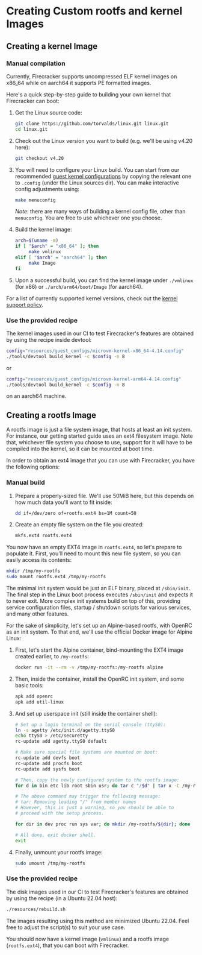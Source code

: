 # Creating Custom rootfs and kernel Images

## Creating a kernel Image

### Manual compilation

Currently, Firecracker supports uncompressed ELF kernel images on x86_64 while
on aarch64 it supports PE formatted images.

Here's a quick step-by-step guide to building your own kernel that Firecracker
can boot:

1. Get the Linux source code:

   ```bash
   git clone https://github.com/torvalds/linux.git linux.git
   cd linux.git
   ```

1. Check out the Linux version you want to build (e.g. we'll be using v4.20
   here):

   ```bash
   git checkout v4.20
   ```

1. You will need to configure your Linux build. You can start from our
   recommended [guest kernel configurations](../resources/guest_configs/) by
   copying the relevant one to `.config` (under the Linux sources dir). You can
   make interactive config adjustments using:

   ```bash
   make menuconfig
   ```

   *Note*: there are many ways of building a kernel config file, other than
   `menuconfig`. You are free to use whichever one you choose.

1. Build the kernel image:

   ```bash
   arch=$(uname -m)
   if [ "$arch" = "x86_64" ]; then
        make vmlinux
   elif [ "$arch" = "aarch64" ]; then
        make Image
   fi
   ```

1. Upon a successful build, you can find the kernel image under `./vmlinux` (for
   x86) or `./arch/arm64/boot/Image` (for aarch64).

For a list of currently supported kernel versions, check out the
[kernel support policy](kernel-policy.md).

### Use the provided recipe

The kernel images used in our CI to test Firecracker's features are obtained by
using the recipe inside devtool:

```bash
config="resources/guest_configs/microvm-kernel-x86_64-4.14.config"
./tools/devtool build_kernel -c $config -n 8
```

or

```bash
config="resources/guest_configs/microvm-kernel-arm64-4.14.config"
./tools/devtool build_kernel -c $config -n 8
```

on an aarch64 machine.

## Creating a rootfs Image

A rootfs image is just a file system image, that hosts at least an init system.
For instance, our getting started guide uses an ext4 filesystem image. Note
that, whichever file system you choose to use, support for it will have to be
compiled into the kernel, so it can be mounted at boot time.

In order to obtain an ext4 image that you can use with Firecracker, you have the
following options:

### Manual build

1. Prepare a properly-sized file. We'll use 50MiB here, but this depends on how
   much data you'll want to fit inside:

   ```bash
   dd if=/dev/zero of=rootfs.ext4 bs=1M count=50
   ```

1. Create an empty file system on the file you created:

   ```bash
   mkfs.ext4 rootfs.ext4
   ```

You now have an empty EXT4 image in `rootfs.ext4`, so let's prepare to populate
it. First, you'll need to mount this new file system, so you can easily access
its contents:

```bash
mkdir /tmp/my-rootfs
sudo mount rootfs.ext4 /tmp/my-rootfs
```

The minimal init system would be just an ELF binary, placed at `/sbin/init`. The
final step in the Linux boot process executes `/sbin/init` and expects it to
never exit. More complex init systems build on top of this, providing service
configuration files, startup / shutdown scripts for various services, and many
other features.

For the sake of simplicity, let's set up an Alpine-based rootfs, with OpenRC as
an init system. To that end, we'll use the official Docker image for Alpine
Linux:

1. First, let's start the Alpine container, bind-mounting the EXT4 image created
   earlier, to `/my-rootfs`:

   ```bash
   docker run -it --rm -v /tmp/my-rootfs:/my-rootfs alpine
   ```

1. Then, inside the container, install the OpenRC init system, and some basic
   tools:

   ```bash
   apk add openrc
   apk add util-linux
   ```

1. And set up userspace init (still inside the container shell):

   ```bash
   # Set up a login terminal on the serial console (ttyS0):
   ln -s agetty /etc/init.d/agetty.ttyS0
   echo ttyS0 > /etc/securetty
   rc-update add agetty.ttyS0 default

   # Make sure special file systems are mounted on boot:
   rc-update add devfs boot
   rc-update add procfs boot
   rc-update add sysfs boot

   # Then, copy the newly configured system to the rootfs image:
   for d in bin etc lib root sbin usr; do tar c "/$d" | tar x -C /my-rootfs; done

   # The above command may trigger the following message:
   # tar: Removing leading "/" from member names
   # However, this is just a warning, so you should be able to
   # proceed with the setup process.

   for dir in dev proc run sys var; do mkdir /my-rootfs/${dir}; done

   # All done, exit docker shell.
   exit
   ```

1. Finally, unmount your rootfs image:

   ```bash
   sudo umount /tmp/my-rootfs
   ```

### Use the provided recipe

The disk images used in our CI to test Firecracker's features are obtained by
using the recipe (in a Ubuntu 22.04 host):

```bash
./resources/rebuild.sh
```

The images resulting using this method are minimized Ubuntu 22.04. Feel free to
adjust the script(s) to suit your use case.

You should now have a kernel image (`vmlinux`) and a rootfs image
(`rootfs.ext4`), that you can boot with Firecracker.
